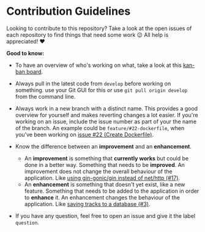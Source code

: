 # Contribution Guidelines

Looking to contribute to this repository? Take a look at the open issues of each repository to find things that need some work :wink: All help is appreciated! :heart:



**Good to know:**

- To have an overview of who's working on what, take a look at this [kan-ban board][].

- Always pull in the latest code from `develop` before working on something.
  use your Git GUI for this or use `git pull origin develop` from the command line.
  
- Always work in a new branch with a distinct name. This provides a good overview for yourself and makes reverting changes a lot easier. If you're working on an issue, include the issue number as part of your the name of the branch. An example could be `feature/#22-dockerfile`, when you've been working on [issue #22 (Create Dockerfile)](https://github.com/waarzitjenu/server/issues/22).
  
- Know the difference between an **improvement** and an **enhancement**.
  
  - An **improvement** is something that **currently works** but could be done in a better way. Something that needs to be **improved**. An improvement does not change the overall behaviour of the application. Like [using gin-gonic/gin instead of net/http (#17)](https://github.com/waarzitjenu/server/pull/17).
  - An **enhancement** is something that doesn't yet exist, like a new feature. Something that needs to be added to the application in order to **enhance** it. An enhancement changes the behaviour of the application. Like [saving tracks to a database (#3)](https://github.com/waarzitjenu/server/issues/3).
  
- If you have any question, feel free to open an issue and give it the label `question`.

[kan-ban board]: https://github.com/orgs/waarzitjenu/projects/1	"Who's working on what?"